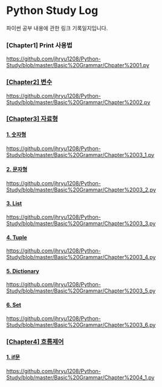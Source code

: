 <h1>Python Study Log</h1>
파이썬 공부 내용에 관한 링크 기록일지입니다.

<h3>[Chapter1] Print 사용법</h3>
<a href = "https://github.com/jhryu1208/Python-Study/blob/master/Basic%20Grammar/Chpater%2001.py">https://github.com/jhryu1208/Python-Study/blob/master/Basic%20Grammar/Chpater%2001.py

<h3>[Chapter2] 변수</h3>
<a href = "https://github.com/jhryu1208/Python-Study/blob/master/Basic%20Grammar/Chapter%2002.py">https://github.com/jhryu1208/Python-Study/blob/master/Basic%20Grammar/Chapter%2002.py

<h3>[Chapter3] 자료형</h3>
<h4>1. 숫자형</h4>
<a href = "https://github.com/jhryu1208/Python-Study/blob/master/Basic%20Grammar/Chapter%2003_1.py">https://github.com/jhryu1208/Python-Study/blob/master/Basic%20Grammar/Chapter%2003_1.py

<h4>2. 문자형</h4>
<a href = "https://github.com/jhryu1208/Python-Study/blob/master/Basic%20Grammar/Chapter%2003_2.py">https://github.com/jhryu1208/Python-Study/blob/master/Basic%20Grammar/Chapter%2003_2.py

<h4>3. List</h4>
<a href = "https://github.com/jhryu1208/Python-Study/blob/master/Basic%20Grammar/Chapter%2003_3.py">https://github.com/jhryu1208/Python-Study/blob/master/Basic%20Grammar/Chapter%2003_3.py

<h4>4. Tuple</h4>
<a href = "https://github.com/jhryu1208/Python-Study/blob/master/Basic%20Grammar/Chapter%2003_4.py">https://github.com/jhryu1208/Python-Study/blob/master/Basic%20Grammar/Chapter%2003_4.py

<h4>5. Dictionary</h4>
<a href = "https://github.com/jhryu1208/Python-Study/blob/master/Basic%20Grammar/Chapter%2003_5.py">https://github.com/jhryu1208/Python-Study/blob/master/Basic%20Grammar/Chapter%2003_5.py

<h4>6. Set</h4>
<a href = "https://github.com/jhryu1208/Python-Study/blob/master/Basic%20Grammar/Chapter%2003_6.py">https://github.com/jhryu1208/Python-Study/blob/master/Basic%20Grammar/Chapter%2003_6.py

<h3>[Chapter4] 흐름제어</h3>
<h4>1. if문</h4>
<a href = "https://github.com/jhryu1208/Python-Study/blob/master/Basic%20Grammar/Chapter%2004_1.py">https://github.com/jhryu1208/Python-Study/blob/master/Basic%20Grammar/Chapter%2004_1.py
